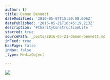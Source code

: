 ```yaml
---
author: []
title: Damon Bennett
dateModified: '2016-05-07T15:50:08.606Z'
datePublished: '2016-05-21T18:45:19.213Z'
description: '#CharityConstructionLife '
starred: true
sourcePath: _posts/2016-05-21-damon-bennett.md
inFeed: true
hasPage: false
inNav: false
_type: MediaObject

---
```

![](https://the-grid-user-content.s3-us-west-2.amazonaws.com/acd92028-25cf-4bc0-8684-0888a6f97731.jpg)